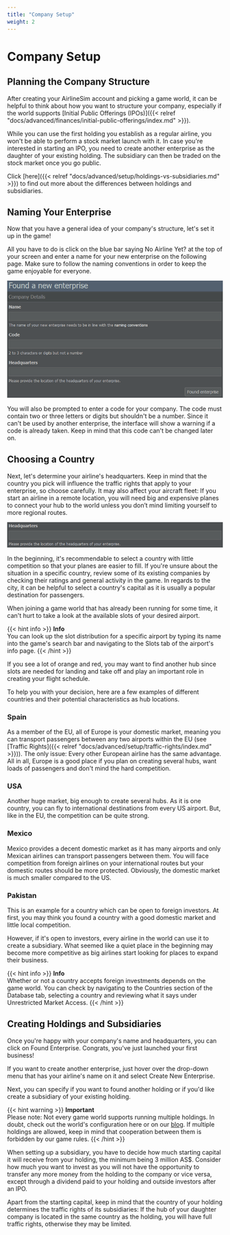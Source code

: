```yaml
---
title: "Company Setup"
weight: 2
---
```


# Company Setup

## Planning the Company Structure

After creating your AirlineSim account and picking a game world, it can be helpful to think about how you want to structure your company, especially if the world supports [Initial Public Offerings (IPOs)]({{< relref "docs/advanced/finances/initial-public-offerings/index.md" >}}).

While you can use the first holding you establish as a regular airline, you won't be able to perform a stock market launch with it. In case you're interested in starting an IPO, you need to create another enterprise as the daughter of your existing holding. The subsidiary can then be traded on the stock market once you go public. 

Click [here]({{< relref "docs/advanced/setup/holdings-vs-subsidiaries.md" >}}) to find out more about the differences between holdings and subsidiaries. 

## Naming Your Enterprise

Now that you have a general idea of your company's structure, let's set it up in the game!

All you have to do is click on the blue bar saying No Airline Yet? at the top of your screen and enter a name for your new enterprise on the following page. Make sure to follow the naming conventions in order to keep the game enjoyable for everyone.

![Enterprise Options](found_enterprise_01.png "Enterprise Options")

You will also be prompted to enter a code for your company. The code must contain two or three letters or digits but shouldn't be a number. Since it can't be used by another enterprise, the interface will show a warning if a code is already taken. Keep in mind that this code can't be changed later on.

## Choosing a Country

Next, let's determine your airline's headquarters. Keep in mind that the country you pick will influence the traffic rights that apply to your enterprise, so choose carefully. It may also affect your aircraft fleet: If you start an airline in a remote location, you will need big and expensive planes to connect your hub to the world unless you don’t mind limiting yourself to more regional routes. 

![Headquarters Selection](headquarters_01.png "Headquarters Selection")

In the beginning, it's recommendable to select a country with little competition so that your planes are easier to fill. If you're unsure about the situation in a specific country, review some of its existing companies by checking their ratings and general activity in the game. In regards to the city, it can be helpful to select a country's capital as it is usually a popular destination for passengers.

When joining a game world that has already been running for some time, it can't hurt to take a look at the available slots of your desired airport. 

{{< hint info >}}
**Info**  
You can look up the slot distribution for a specific airport by typing its name into the game's search bar and navigating to the Slots tab of the airport's info page.
{{< /hint >}}

If you see a lot of orange and red, you may want to find another hub since slots are needed for landing and take off and play an important role in creating your flight schedule.

To help you with your decision, here are a few examples of different countries and their potential characteristics as hub locations.

### Spain

As a member of the EU, all of Europe is your domestic market, meaning you can transport passengers between any two airports within the EU (see [Traffic Rights]({{< relref "docs/advanced/setup/traffic-rights/index.md" >}})). The only issue: Every other European airline has the same advantage. All in all, Europe is a good place if you plan on creating several hubs, want loads of passengers and don't mind the hard competition.

### USA

Another huge market, big enough to create several hubs. As it is one country, you can fly to international destinations from every US airport. But, like in the EU, the competition can be quite strong.

### Mexico

Mexico provides a decent domestic market as it has many airports and only Mexican airlines can transport passengers between them. You will face competition from foreign airlines on your international routes but your domestic routes should be more protected. Obviously, the domestic market is much smaller compared to the US.

### Pakistan

This is an example for a country which can be open to foreign investors. At first, you may think you found a country with a good domestic market and little local competition.

However, if it's open to investors, every airline in the world can use it to create a subsidiary. What seemed like a quiet place in the beginning may become more competitive as big airlines start looking for places to expand their business.

{{< hint info >}}
**Info**  
Whether or not a country accepts foreign investments depends on the game world. You can check by navigating to the Countries section of the Database tab, selecting a country and reviewing what it says under Unrestricted Market Access.
{{< /hint >}}

## Creating Holdings and Subsidiaries

Once you're happy with your company's name and headquarters, you can click on Found Enterprise. Congrats, you've just launched your first business!

If you want to create another enterprise, just hover over the drop-down menu that has your airline's name on it and select Create New Enterprise. 

Next, you can specify if you want to found another holding or if you'd like create a subsidiary of your existing holding.

{{< hint warning >}}
**Important**  
Please note: Not every game world supports running multiple holdings. In doubt, check out the world's configuration here or on our [blog](https://www.airlinesim.aero/blog/). If multiple holdings are allowed, keep in mind that cooperation between them is forbidden by our game rules.
{{< /hint >}}

When setting up a subsidiary, you have to decide how much starting capital it will receive from your holding, the minimum being 3 million AS$. Consider how much you want to invest as you will not have the opportunity to transfer any more money from the holding to the company or vice versa, except through a dividend paid to your holding and outside investors after an IPO.

Apart from the starting capital, keep in mind that the country of your holding determines the traffic rights of its subsidiaries: If the hub of your daughter company is located in the same country as the holding, you will have full traffic rights, otherwise they may be limited. 
